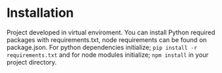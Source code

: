 # Installation
 Project developed in virtual enviroment. You can install Python required packages with requirements.txt, node requirements can be found on package.json.
 For python dependencies initialize;
 `pip install -r requirements.txt`
 and for node modules initialize;
 `npm install`
 in your project directory.
